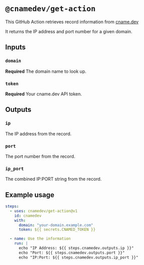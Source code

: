 # `@cnamedev/get-action`

This GitHub Action retrieves record information from [cname.dev](https://cname.dev)

It returns the IP address and port number for a given domain.

## Inputs

### `domain`

**Required** The domain name to look up.

### `token`

**Required** Your cname.dev API token.

## Outputs

### `ip`

The IP address from the record.

### `port`

The port number from the record.

### `ip_port`

The combined IP:PORT string from the record.

## Example usage

```yaml
steps:
  - uses: cnamedev/get-action@v1
    id: cnamedev
    with:
      domain: "your-domain.example.com"
      token: ${{ secrets.CNAMED_TOKEN }}

  - name: Use the information
    run: |
      echo "IP Address: ${{ steps.cnamedev.outputs.ip }}"
      echo "Port: ${{ steps.cnamedev.outputs.port }}"
      echo "IP:Port: ${{ steps.cnamedev.outputs.ip_port }}"
```
